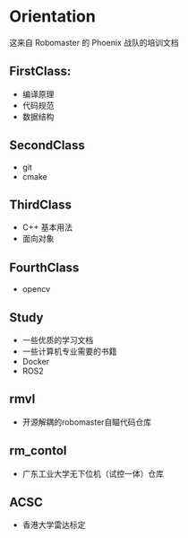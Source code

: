 # Orientation
这来自 Robomaster 的 Phoenix 战队的培训文档

## FirstClass:
+ 编译原理
+ 代码规范
+ 数据结构

## SecondClass
+ git
+ cmake

## ThirdClass
+ C++ 基本用法
+ 面向对象

## FourthClass
+ opencv

## Study
+ 一些优质的学习文档
+ 一些计算机专业需要的书籍
+ Docker
+ ROS2

## rmvl
+ 开源解耦的robomaster自瞄代码仓库

## rm_contol
+ 广东工业大学无下位机（试控一体）仓库

## ACSC
+ 香港大学雷达标定

